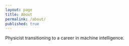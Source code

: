 ```yaml
---
layout: page
title: About
permalink: /about/
published: true
---
```


Physicist transitioning to a career in machine intelligence.
